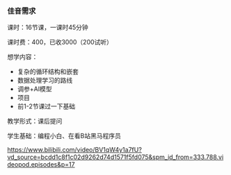 ### 佳音需求

课时：16节课，一课时45分钟

课时费：400，已收3000（200试听）

想学内容：

- 复杂的循环结构和嵌套
- 数据处理学习的路线
- 调参+AI模型
- 项目
- 前1-2节课过一下基础

教学形式：课后提问

学生基础：编程小白、在看B站黑马程序员

https://www.bilibili.com/video/BV1qW4y1a7fU?vd_source=bcdd1c8f1c02d9262d74d1571f5fd075&spm_id_from=333.788.videopod.episodes&p=17

